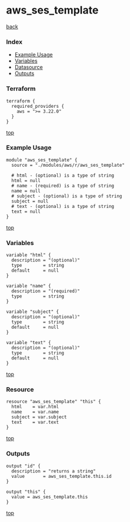 # aws_ses_template

[back](../aws.md)

### Index

- [Example Usage](#example-usage)
- [Variables](#variables)
- [Datasource](#datasource)
- [Outputs](#outputs)

### Terraform

```hcl
terraform {
  required_providers {
    aws = ">= 3.22.0"
  }
}
```

[top](#index)

### Example Usage

```hcl
module "aws_ses_template" {
  source = "./modules/aws/r/aws_ses_template"

  # html - (optional) is a type of string
  html = null
  # name - (required) is a type of string
  name = null
  # subject - (optional) is a type of string
  subject = null
  # text - (optional) is a type of string
  text = null
}
```

[top](#index)

### Variables

```hcl
variable "html" {
  description = "(optional)"
  type        = string
  default     = null
}

variable "name" {
  description = "(required)"
  type        = string
}

variable "subject" {
  description = "(optional)"
  type        = string
  default     = null
}

variable "text" {
  description = "(optional)"
  type        = string
  default     = null
}
```

[top](#index)

### Resource

```hcl
resource "aws_ses_template" "this" {
  html    = var.html
  name    = var.name
  subject = var.subject
  text    = var.text
}
```

[top](#index)

### Outputs

```hcl
output "id" {
  description = "returns a string"
  value       = aws_ses_template.this.id
}

output "this" {
  value = aws_ses_template.this
}
```

[top](#index)
